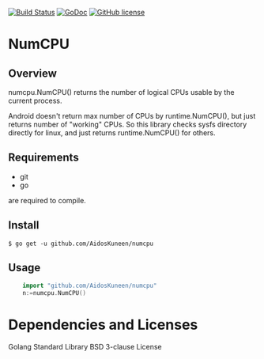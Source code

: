 [![Build Status](https://travis-ci.org/AidosKuneen/numcpu.svg?branch=master)](https://travis-ci.org/AidosKuneen/numcpu)
[![GoDoc](https://godoc.org/github.com/AidosKuneen/numcpu?status.svg)](https://godoc.org/github.com/AidosKuneen/numcpu)
[![GitHub license](https://img.shields.io/badge/license-MIT-blue.svg)](https://raw.githubusercontent.com/AidosKuneen/numcpu/master/LICENSE)


NumCPU
=====

## Overview

numcpu.NumCPU() returns the number of logical CPUs usable by the current process.

Android doesn't return max number of CPUs by runtime.NumCPU(),
but just returns number of "working" CPUs.
So this library checks sysfs directory directly for linux, and just returns runtime.NumCPU() for others.

## Requirements

* git
* go

are required to compile.


## Install
    $ go get -u github.com/AidosKuneen/numcpu


## Usage

```go
	import "github.com/AidosKuneen/numcpu"
	n:=numcpu.NumCPU()
```


# Dependencies and Licenses

Golang Standard Library       BSD 3-clause License
